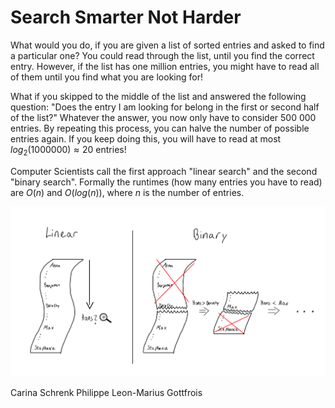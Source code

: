 <!-- BEGIN TITLE -->
# Search Smarter Not Harder
<!-- END TITLE -->

<!-- BEGIN BODY -->
What would you do, if you are given a list of sorted entries and asked to find a particular one? 
You could read through the list, until you find the correct entry. 
However, if the list has one million entries, you might have to read all of them until you find what you are looking for!

What if you skipped to the middle of the list and answered the following question: 
"Does the entry I am looking for belong in the first or second half of the list?"
Whatever the answer, you now only have to consider 500 000 entries.
By repeating this process, you can halve the number of possible entries again.
If you keep doing this, you will have to read at most $log_2(1000000) \approx 20$ entries!

Computer Scientists call the first approach "linear search" and the second "binary search". Formally the runtimes (how many entries you have to read) are $O(n)$ and  $O(log(n))$, where $n$ is the number of entries. 
<!-- END BODY -->

![illustration.png](../binary-search/illustration.png)

<!-- BEGIN AUTHOR -->
Carina Schrenk
Philippe Leon-Marius Gottfrois 
<!-- END AUTHOR -->









